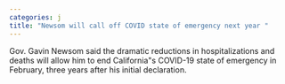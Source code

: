 ```yaml
---
categories: j
title: "Newsom will call off COVID state of emergency next year "
---
```

Gov. Gavin Newsom said the dramatic reductions in hospitalizations and deaths will allow him to end California"s COVID-19 state of emergency in February, three years after his initial declaration. 